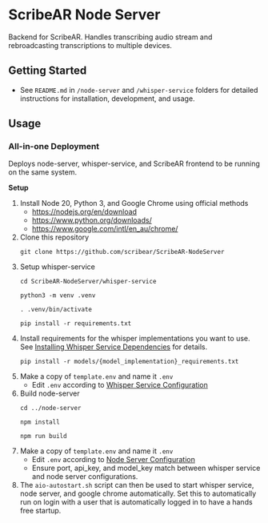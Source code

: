 # ScribeAR Node Server

Backend for ScribeAR. Handles transcribing audio stream and rebroadcasting transcriptions to multiple devices.

## Getting Started

* See `README.md` in `/node-server` and `/whisper-service` folders for detailed instructions for installation, development, and usage.

## Usage

### All-in-one Deployment

Deploys node-server, whisper-service, and ScribeAR frontend to be running on the same system.

**Setup**

1. Install Node 20, Python 3, and Google Chrome using official methods
    * https://nodejs.org/en/download
    * https://www.python.org/downloads/
    * https://www.google.com/intl/en_au/chrome/
2. Clone this repository
    ```
    git clone https://github.com/scribear/ScribeAR-NodeServer
    ```
3. Setup whisper-service
    ```
    cd ScribeAR-NodeServer/whisper-service
    ```
    ```
    python3 -m venv .venv
    ```
    ```
    . .venv/bin/activate
    ```
    ```
    pip install -r requirements.txt
    ```
4. Install requirements for the whisper implementations you want to use. See [Installing Whisper Service Dependencies](./whisper-service/README.md#installing-dependencies) for details.
    ```
    pip install -r models/{model_implementation}_requirements.txt
    ```
5. Make a copy of `template.env` and name it `.env`
    * Edit `.env` according to [Whisper Service Configuration](./whisper-service/README.md#configuration-options)
6. Build node-server
    ```
    cd ../node-server
    ```
    ```
    npm install
    ```
    ```
    npm run build
    ```
7. Make a copy of `template.env` and name it `.env`
    * Edit `.env` according to [Node Server Configuration](./node-server/README.md#configuration-options)
    * Ensure port, api_key, and model_key match between whisper service and node server configurations.
8. The `aio-autostart.sh` script can then be used to start whisper service, node server, and google chrome automatically. Set this to automatically run on login with a user that is automatically logged in to have a hands free startup.